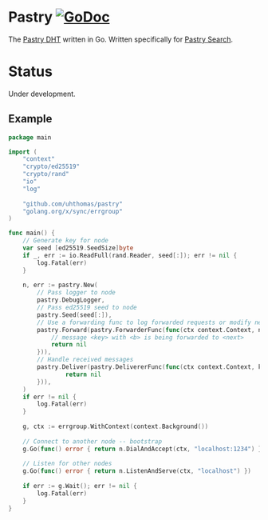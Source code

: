 # Pastry [![GoDoc](https://godoc.org/github.com/uhthomas/pastry?status.svg)](https://godoc.org/github.com/uhthomas/pastry)

The [Pastry DHT](https://www.freepastry.org/) written in Go. Written specifically for [Pastry Search](https://github.com/uhthomas/pastrysearch).

# Status
Under development.

## Example
```go
package main

import (
	"context"
	"crypto/ed25519"
	"crypto/rand"
	"io"
	"log"
	
	"github.com/uhthomas/pastry"
	"golang.org/x/sync/errgroup"
)

func main() {
	// Generate key for node
	var seed [ed25519.SeedSize]byte
	if _, err := io.ReadFull(rand.Reader, seed[:]); err != nil {
		log.Fatal(err)
	}
	
	n, err := pastry.New(
		// Pass logger to node
		pastry.DebugLogger,
		// Pass ed25519 seed to node
		pastry.Seed(seed[:]),
		// Use a forwarding func to log forwarded requests or modify next
		pastry.Forward(pastry.ForwarderFunc(func(ctx context.Context, next, key []byte, r io.Reader) error {
			// message <key> with <b> is being forwarded to <next>
			return nil
		})),
		// Handle received messages
		pastry.Deliver(pastry.DelivererFunc(func(ctx context.Context, key []byte, r io.Reader) error {
		        return nil
		})),
	)
	if err != nil {
		log.Fatal(err)
	}
	
	g, ctx := errgroup.WithContext(context.Background())
	
	// Connect to another node -- bootstrap 
	g.Go(func() error { return n.DialAndAccept(ctx, "localhost:1234") })
	
	// Listen for other nodes
	g.Go(func() error { return n.ListenAndServe(ctx, "localhost") })
	
	if err := g.Wait(); err != nil {
		log.Fatal(err)
	}
}
```